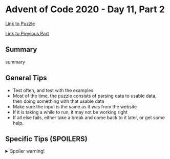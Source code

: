 # Advent of Code 2020 - Day 11, Part 2

[Link to Puzzle](https://adventofcode.com/2020/day/11#part2)

[Link to Previous Part](https://github.com/CodingAP/unofficial-aoc-syllabus/blob/main/years/2020/day11/part1.md)

## Summary
summary

## General Tips
- Test often, and test with the examples
- Most of the time, the puzzle consists of parsing data to usable data, then doing something with that usable data
- Make sure the input is the same as it was from the website
- If it is taking a while to run, it may not be working right
- If all else fails, either take a break and come back to it later, or get some help.

## Specific Tips (SPOILERS)
<details> <summary>Spoiler warning!</summary>

specific tips

</details>